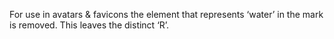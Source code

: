 For use in avatars & favicons the element that represents ‘water’ in the mark is removed. This leaves the distinct ‘R’.
